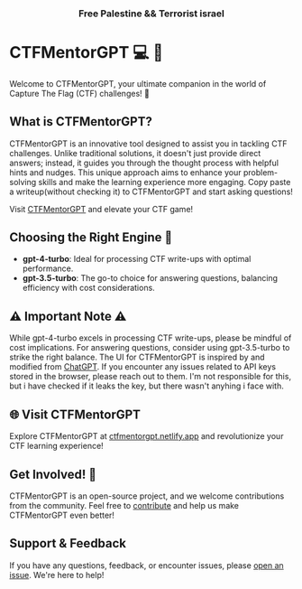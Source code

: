 <h3 style="text-align:center;">Free Palestine && Terrorist israel</h3> 

# CTFMentorGPT 💻 🚩

Welcome to CTFMentorGPT, your ultimate companion in the world of Capture The Flag (CTF) challenges! 🚀

## What is CTFMentorGPT?

CTFMentorGPT is an innovative tool designed to assist you in tackling CTF challenges. Unlike traditional solutions, it doesn't just provide direct answers; instead, it guides you through the thought process with helpful hints and nudges. This unique approach aims to enhance your problem-solving skills and make the learning experience more engaging.
Copy paste a writeup(without checking it) to CTFMentorGPT and start asking questions!

Visit [CTFMentorGPT](https://ctfmentorgpt.netlify.app/) and elevate your CTF game!

## Choosing the Right Engine 🚗

- **gpt-4-turbo**: Ideal for processing CTF write-ups with optimal performance.
- **gpt-3.5-turbo**: The go-to choice for answering questions, balancing efficiency with cost considerations.

## ⚠️ Important Note ⚠️

While gpt-4-turbo excels in processing CTF write-ups, please be mindful of cost implications. For answering questions, consider using gpt-3.5-turbo to strike the right balance.
The UI for CTFMentorGPT is inspired by and modified from [ChatGPT](https://github.com/PrasadBroo/ChatGPT). If you encounter any issues related to API keys stored in the browser, please reach out to them. I'm not responsible for this, but i have checked if it leaks the key, but there wasn't anyhing i face with.

## 🌐 Visit CTFMentorGPT

Explore CTFMentorGPT at [ctfmentorgpt.netlify.app](https://ctfmentorgpt.netlify.app/) and revolutionize your CTF learning experience!




## Get Involved! 🚀

CTFMentorGPT is an open-source project, and we welcome contributions from the community. Feel free to [contribute](CONTRIBUTING.md) and help us make CTFMentorGPT even better!

## Support & Feedback

If you have any questions, feedback, or encounter issues, please [open an issue](https://github.com/yourusername/CTFMentorGPT/issues). We're here to help!
